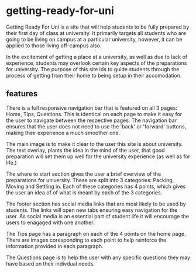 # getting-ready-for-uni

Getting Ready For Uni is a site that will help students to be fully prepared by their first day of class at university.  It primarily targets all students who are going to be living on campus at a particular university, however, it can be applied to those living off-campus also.  

In the excitement of getting a place at a university, as well as due to lack of experience, students may overlook certain key aspects of the preparations for university.  The purpose of this site ids to guide students through the process of getting from their home to being setup in their accomodation.

## features

There is a full responsive navigation bar that is featured on all 3 pages: Home, Tips, Questions.  This is identical on each page to make it easy for the user to navigate between the respective pages.  The navigation bar ensures that the user does not need to use the 'back' or 'forward' buttons, making their experience a much smoother one.

The main image is to make it clear to the user this site is about university.  The text overlay, plants the idea in the mind of the user, that good preparation will set them up well for the university experience (as well as for life.)

The where to start section gives the user a brief overview of the preparations for university.  These are split into 3 categories: Packing, Moving and Settling in.  Each of these categories has 4 points, which gives the user an idea of of what is meant by each of the 3 categories.

The footer section has social media links that are most likely to be used by students.  The links will open new tabs ensuring easy navigation for the user.  As social media is an essential part of student life it will encourage the users to enagaged with one another. 

The Tips page has a paragraph on each of the 4 points on the home page. There are images coresponding to each point to help reinforce the information provided in each paragraph.

The Questions page is to help the user with any specific questions they may have based on their indivdual needs.